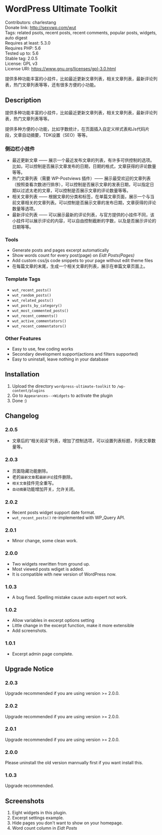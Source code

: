 # WordPress Ultimate Toolkit
Contributors: charlestang  
Donate link: http://sexywp.com/wut  
Tags: related psots, recent posts, recent comments, popular posts, widgets, auto digest  
Requires at least: 5.3.0  
Requires PHP: 5.6  
Tested up to: 5.6  
Stable tag: 2.0.5  
License: GPL v3  
License URI: https://www.gnu.org/licenses/gpl-3.0.html

提供多种功能丰富的小挂件，比如最近更新文章列表，相关文章列表，最新评论列表，热门文章列表等等，还有很多方便的小功能。

## Description
提供多种功能丰富的小挂件，比如最近更新文章列表，相关文章列表，最新评论列表，热门文章列表等等。

提供多种方便的小功能，比如字数统计，在页面插入自定义样式表和Js代码片段，文章自动摘要，TDK设置（SEO）等等。

### 侧边栏小挂件
 * 最近更新文章 —— 展示一个最近发布文章的列表，有许多可供控制的选项。比如，可以控制是否展示文章发布的日期，日期的格式，文章获得的评论数量等等。
 * 热门文章列表（需要 WP-Postviews 插件）——  展示最受欢迎的文章列表（按照查看次数进行排序），可以控制是否展示文章的发表日期，可以指定日期以过滤太老的文章，可以控制是否展示文章的评论数量等等。
 * 相关文章列表 —— 根据文章的分类和标签，在单篇文章页面，展示一个与当前文章相关的文章列表。可以控制是否展示文章的发布日期，文章获得的评论数量等选项。
 * 最新评论列表 —— 可以展示最新的评论列表，与官方提供的小挂件不同，该小挂件可以展示评论的内容，可以自由控制截断的字数，以及是否展示评论的日期等等。

### Tools
 * Generate posts and pages excerpt automatically
 * Show words count for every post(page) on *Eidt Posts(Pages)*
 * Add custom css/js code snippets to your page without edit theme files
 * 在每篇文章的末尾，生成一个相关文章的列表，展示在单篇文章页面上。

### Template Tags
 * `wut_recent_posts()`
 * `wut_random_posts()`
 * `wut_related_posts()`
 * `wut_posts_by_category()`
 * `wut_most_commented_posts()`
 * `wut_recent_comments()`
 * `wut_active_commentators()`
 * `wut_recent_commentators()`

### Other Features
 * Easy to use, few coding works
 * Secondary development support(actions and filters supported)
 * Easy to uninstall, leave nothing in your database

## Installation
 1. Upload the directory `wordpress-ultimate-toolkit` to `/wp-content/plugins`
 1. Go to `Appearances-->Widgets` to activate the plugin
 1. Done :)

## Changelog
### 2.0.5
 * 文章后的“相关阅读”列表，增加了控制选项，可以设置列表标题，列表文章数量等。

### 2.0.3
 * 页面隐藏功能删除。
 * 老的`最新文章`和`最新评论`挂件删除。
 * `相关文章`挂件完全重写。
 * `自动摘要`功能增加开关，允许关闭。

### 2.0.2
 * Recent posts widget support date format.
 * `wut_recent_posts()` re-implemented with WP_Query API.

### 2.0.1
 * Minor change, some clean work.

### 2.0.0
 * Two widgets rewritten from ground up.
 * Most viewed posts wdiget is added.
 * It is compatible with new version of WordPress now.

### 1.0.3
 * A bug fixed. Spelling mistake cause auto expert not work.

### 1.0.2
 * Allow variables in excerpt options setting
 * Little change in the excerpt function, make it more extensible
 * Add screenshots.

### 1.0.1
 * Excerpt admin page complete.

## Upgrade Notice
### 2.0.3
 Upgrade recommended if you are using version >= 2.0.0.

### 2.0.2
 Upgrade recommended if you are using version >= 2.0.0.

### 2.0.1
 Upgrade recommended if you are using version >= 2.0.0.

### 2.0.0
 Please uninstall the old version mannually first if you want install this.

### 1.0.3
Upgrade recommended.

## Screenshots
1. Eight widgets in this plugin.
2. Excerpt settings example.
3. Hide pages you don't want to show on your homepage.
4. Word count column in *Eidt Posts*